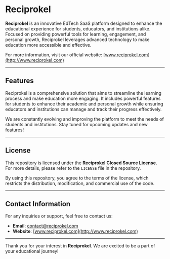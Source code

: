 # Reciprokel

**Reciprokel** is an innovative EdTech SaaS platform designed to enhance the educational experience for students, educators, and institutions alike. Focused on providing powerful tools for learning, engagement, and personal growth, Reciprokel leverages advanced technology to make education more accessible and effective.

For more information, visit our official website: [www.reciprokel.com](http://www.reciprokel.com)

---

## Features

Reciprokel is a comprehensive solution that aims to streamline the learning process and make education more engaging. It includes powerful features for students to enhance their academic and personal growth while ensuring educators and institutions can manage and track their progress effectively.

We are constantly evolving and improving the platform to meet the needs of students and institutions. Stay tuned for upcoming updates and new features!

---

## License

This repository is licensed under the **Reciprokel Closed Source License**. For more details, please refer to the `LICENSE` file in the repository.

By using this repository, you agree to the terms of the license, which restricts the distribution, modification, and commercial use of the code.

---

## Contact Information

For any inquiries or support, feel free to contact us:

- **Email**: [contact@reciprokel.com](mailto:contact@reciprokel.com)  
- **Website**: [www.reciprokel.com](http://www.reciprokel.com)

---

Thank you for your interest in **Reciprokel**. We are excited to be a part of your educational journey!
